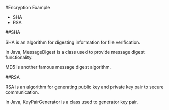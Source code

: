 #Encryption Example
- SHA
- RSA

##SHA

SHA is an algorithm for digesting information for file verification.

In Java, MessageDigest is a class used to provide message digest functionality. 

MD5 is another famous message digest algorithm. 

##RSA

RSA is an algorithm for generating public key and private key pair to secure communication.

In Java, KeyPairGenerator is a class used to generator key pair. 

